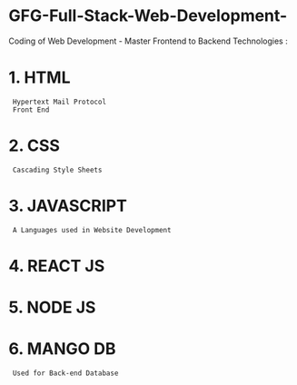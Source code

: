 # GFG-Full-Stack-Web-Development-
Coding of Web Development - Master Frontend to Backend Technologies :

# 1. HTML
     Hypertext Mail Protocol 
     Front End 

# 2. CSS
     Cascading Style Sheets
# 3. JAVASCRIPT
     A Languages used in Website Development 
# 4. REACT JS

# 5. NODE JS

# 6. MANGO DB
     Used for Back-end Database 

